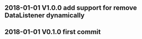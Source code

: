 ## 2018-01-01 V1.0.0 add support for remove DataListener dynamically

## 2018-01-01 V0.1.0 first commit